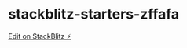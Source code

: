 # stackblitz-starters-zffafa

[Edit on StackBlitz ⚡️](https://stackblitz.com/edit/stackblitz-starters-zffafa)